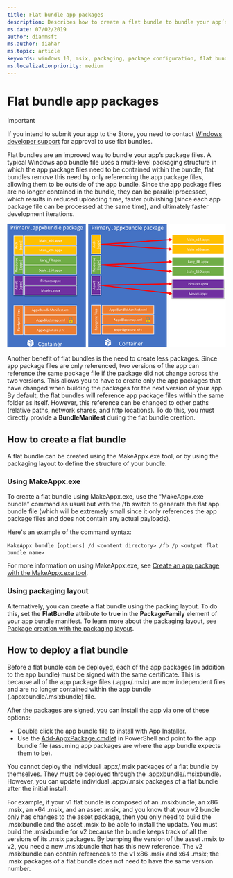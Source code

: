 ```yaml
---
title: Flat bundle app packages
description: Describes how to create a flat bundle to bundle your app’s .appx package files with references to app packages.
ms.date: 07/02/2019
author: dianmsft
ms.author: diahar
ms.topic: article
keywords: windows 10, msix, packaging, package configuration, flat bundle
ms.localizationpriority: medium
---
```


# Flat bundle app packages 

> [!IMPORTANT]
> If you intend to submit your app to the Store, you need to contact [Windows developer support](https://developer.microsoft.com/windows/support) for approval to use flat bundles.

Flat bundles are an improved way to bundle your app’s package files. A typical Windows app bundle file uses a multi-level packaging structure in which the app package files need to be contained within the bundle, flat bundles remove this need by only referencing the app package files, allowing them to be outside of the app bundle. Since the app package files are no longer contained in the bundle, they can be parallel processed, which results in reduced uploading time, faster publishing (since each app package file can be processed at the same time), and ultimately faster development iterations.

![Flat Bundle Diagram](images/bundle-combined.png)

Another benefit of flat bundles is the need to create less packages. Since app package files are only referenced, two versions of the app can reference the same package file if the package did not change across the two versions. This allows you to have to create only the app packages that have changed when building the packages for the next version of your app.
By default, the flat bundles will reference app package files within the same folder as itself. However, this reference can be changed to other paths (relative paths, network shares, and http locations). To do this, you must directly provide a **BundleManifest** during the flat bundle creation. 

## How to create a flat bundle

A flat bundle can be created using the MakeAppx.exe tool, or by using the packaging layout to define the structure of your bundle.

### Using MakeAppx.exe

To create a flat bundle using MakeAppx.exe, use the “MakeAppx.exe bundle” command as usual but with the /fb switch to generate the flat app bundle file (which will be extremely small since it only references the app package files and does not contain any actual payloads). 

Here's an example of the command syntax:

```syntax
MakeAppx bundle [options] /d <content directory> /fb /p <output flat bundle name>
```

For more information on using MakeAppx.exe, see [Create an app package with the MakeAppx.exe tool](create-app-package-with-makeappx-tool.md).

### Using packaging layout

Alternatively, you can create a flat bundle using the packing layout. To do this, set the **FlatBundle** attribute to **true** in the **PackageFamily** element of your app bundle manifest. To learn more about the packaging layout, see [Package creation with the packaging layout](packaging-layout.md).

## How to deploy a flat bundle 

Before a flat bundle can be deployed, each of the app packages (in addition to the app bundle) must be signed with the same certificate. This is because all of the app package files (.appx/.msix) are now independent files and are no longer contained within the app bundle (.appxbundle/.msixbundle) file.

After the packages are signed, you can install the app via one of these options:
* Double click the app bundle file to install with App Installer.
* Use the [Add-AppxPackage cmdlet](https://docs.microsoft.com/powershell/module/appx/add-appxpackage?view=win10-ps) in PowerShell and point to the app bundle file (assuming app packages are where the app bundle expects them to be). 

You cannot deploy the individual .appx/.msix packages of a flat bundle by themselves. They must be deployed through the .appxbundle/.msixbundle. However, you can update individual .appx/.msix packages of a flat bundle after the initial install. 

For example, if your v1 flat bundle is composed of an .msixbundle, an x86 .msix, an x64 .msix, and an asset .msix, and you know that your v2 bundle only has changes to the asset package, then you only need to build the .msixbundle and the asset .msix to be able to install the update. You must build the .msixbundle for v2 because the bundle keeps track of all the versions of its .msix packages. By bumping the version of the asset .msix to v2, you need a new .msixbundle that has this new reference. The v2 .msixbundle can contain references to the v1 x86 .msix and x64 .msix; the .msix packages of a flat bundle does not need to have the same version number.  
